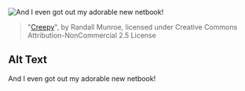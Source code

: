 ![And I even got out my adorable new netbook!](https://imgs.xkcd.com/comics/creepy.png)
> "[Creepy](https://xkcd.com/642/)", by Randall Munroe, licensed under Creative Commons Attribution-NonCommercial 2.5 License

## Alt Text
And I even got out my adorable new netbook!
